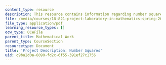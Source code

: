 ```yaml
---
content_type: resource
description: This resource contains information regarding number squares.
file: /media/courses/18-821-project-laboratory-in-mathematics-spring-2013/c9ba2d0a6090fd2c6f55391ef27c1756_MIT18_821S13_pjct_num_sq.pdf
file_type: application/pdf
learning_resource_types: []
ocw_type: OCWFile
parent_title: Mathematical Work
parent_type: CourseSection
resourcetype: Document
title: 'Project Description: Number Squares'
uid: c9ba2d0a-6090-fd2c-6f55-391ef27c1756
---
```


